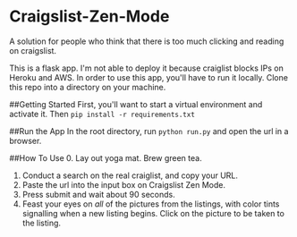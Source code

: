 Craigslist-Zen-Mode
===================

A solution for people who think that there is too much clicking and reading on craigslist.

This is a flask app. I'm not able to deploy it because craiglist blocks IPs on Heroku and AWS. 
In order to use this app, you'll have to run it locally. Clone this repo into a directory on your machine.

##Getting Started
First, you'll want to start a virtual environment and activate it. Then
`pip install -r requirements.txt`

##Run the App
In the root directory, run
`python run.py`
and open the url in a browser.

##How To Use
0. Lay out yoga mat. Brew green tea.
1. Conduct a search on the real craiglist, and copy your URL. 
2. Paste the url into the input box on Craigslist Zen Mode. 
3. Press submit and wait about 90 seconds. 
4. Feast your eyes on *all* of the pictures from the listings, with color tints signalling when a new listing begins. Click on the picture to be taken to the listing. 



